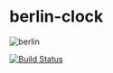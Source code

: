 # berlin-clock

![berlin](https://user-images.githubusercontent.com/14254413/59153727-cac6d580-8a61-11e9-94db-4f4ed0a2f7cc.png)

[![Build Status](https://travis-ci.org/kntechie/berlin-clock.svg?branch=master)](https://travis-ci.org/kntechie/berlin-clock)


